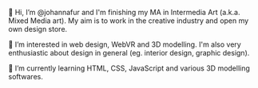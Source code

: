 👋 Hi, I’m @johannafur and I'm finishing my MA in Intermedia Art (a.k.a. Mixed Media art). My aim is to work in the creative industry and open my own design store.

👀 I’m interested in web design, WebVR and 3D modelling. I'm also very enthusiastic about design in general (eg. interior design, graphic design).

🌱 I’m currently learning HTML, CSS, JavaScript and various 3D modelling softwares.
